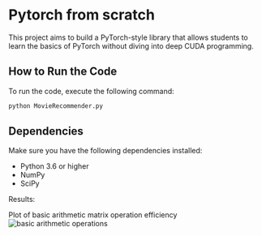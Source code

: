 # Pytorch from scratch

This project aims to build a PyTorch-style library that allows students to learn the basics of PyTorch without diving into deep CUDA programming.

## How to Run the Code

To run the code, execute the following command:

```bash
python MovieRecommender.py
```

## Dependencies

Make sure you have the following dependencies installed:

- Python 3.6 or higher
- NumPy
- SciPy

Results:

Plot of basic arithmetic matrix operation efficiency
![basic arithmetic operations](https://github.com/[username]/[reponame]/blob/[branch]/image.jpg?raw=true)




